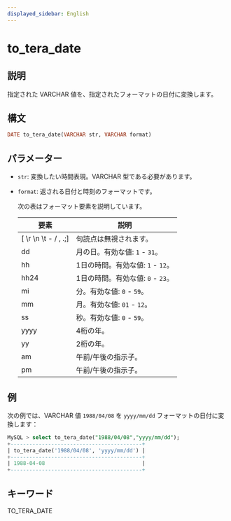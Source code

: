 ```yaml
---
displayed_sidebar: English
---
```


# to_tera_date

## 説明

指定された VARCHAR 値を、指定されたフォーマットの日付に変換します。

## 構文

```Haskell
DATE to_tera_date(VARCHAR str, VARCHAR format)
```

## パラメーター

- `str`: 変換したい時間表現。VARCHAR 型である必要があります。

- `format`: 返される日付と時刻のフォーマットです。

  次の表はフォーマット要素を説明しています。

  | **要素**           | **説明**                             |
  | --------------------- | ------------------------------------------- |
  | [ \r \n \t - / , .;] | 句読点は無視されます。         |
  | dd                    | 月の日。有効な値: `1` - `31`。 |
  | hh                    | 1日の時間。有効な値: `1` - `12`。  |
  | hh24                  | 1日の時間。有効な値: `0` - `23`。  |
  | mi                    | 分。有効な値: `0` - `59`。           |
  | mm                    | 月。有効な値: `01` - `12`。           |
  | ss                    | 秒。有効な値: `0` - `59`。           |
  | yyyy                  | 4桁の年。                               |
  | yy                    | 2桁の年。                               |
  | am                    | 午前/午後の指示子。                         |
  | pm                    | 午前/午後の指示子。                         |

## 例

次の例では、VARCHAR 値 `1988/04/08` を `yyyy/mm/dd` フォーマットの日付に変換します：

```SQL
MySQL > select to_tera_date("1988/04/08","yyyy/mm/dd");
+------------------------------------------+
| to_tera_date('1988/04/08', 'yyyy/mm/dd') |
+------------------------------------------+
| 1988-04-08                               |
+------------------------------------------+
```

## キーワード

TO_TERA_DATE
